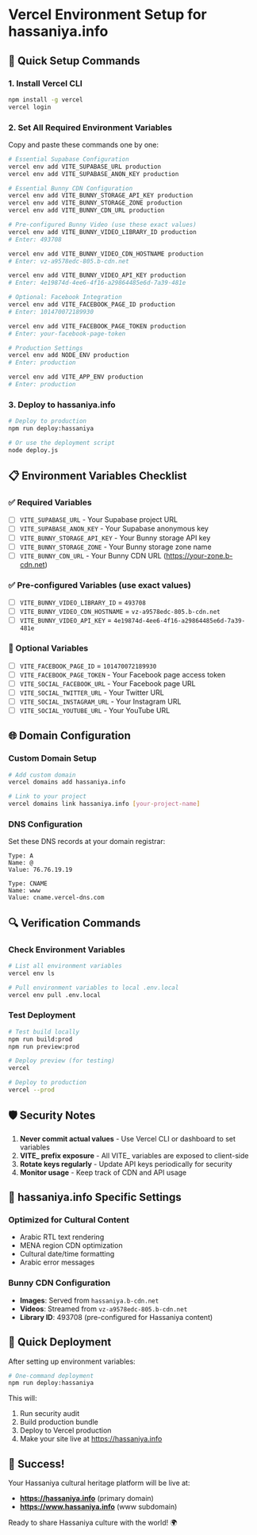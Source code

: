 # Vercel Environment Setup for hassaniya.info

## 🚀 Quick Setup Commands

### 1. Install Vercel CLI
```bash
npm install -g vercel
vercel login
```

### 2. Set All Required Environment Variables
Copy and paste these commands one by one:

```bash
# Essential Supabase Configuration
vercel env add VITE_SUPABASE_URL production
vercel env add VITE_SUPABASE_ANON_KEY production

# Essential Bunny CDN Configuration  
vercel env add VITE_BUNNY_STORAGE_API_KEY production
vercel env add VITE_BUNNY_STORAGE_ZONE production
vercel env add VITE_BUNNY_CDN_URL production

# Pre-configured Bunny Video (use these exact values)
vercel env add VITE_BUNNY_VIDEO_LIBRARY_ID production
# Enter: 493708

vercel env add VITE_BUNNY_VIDEO_CDN_HOSTNAME production  
# Enter: vz-a9578edc-805.b-cdn.net

vercel env add VITE_BUNNY_VIDEO_API_KEY production
# Enter: 4e19874d-4ee6-4f16-a29864485e6d-7a39-481e

# Optional: Facebook Integration
vercel env add VITE_FACEBOOK_PAGE_ID production
# Enter: 101470072189930

vercel env add VITE_FACEBOOK_PAGE_TOKEN production
# Enter: your-facebook-page-token

# Production Settings
vercel env add NODE_ENV production
# Enter: production

vercel env add VITE_APP_ENV production  
# Enter: production
```

### 3. Deploy to hassaniya.info
```bash
# Deploy to production
npm run deploy:hassaniya

# Or use the deployment script
node deploy.js
```

## 📋 Environment Variables Checklist

### ✅ Required Variables
- [ ] `VITE_SUPABASE_URL` - Your Supabase project URL
- [ ] `VITE_SUPABASE_ANON_KEY` - Your Supabase anonymous key
- [ ] `VITE_BUNNY_STORAGE_API_KEY` - Your Bunny storage API key
- [ ] `VITE_BUNNY_STORAGE_ZONE` - Your Bunny storage zone name
- [ ] `VITE_BUNNY_CDN_URL` - Your Bunny CDN URL (https://your-zone.b-cdn.net)

### ✅ Pre-configured Variables (use exact values)
- [ ] `VITE_BUNNY_VIDEO_LIBRARY_ID` = `493708`
- [ ] `VITE_BUNNY_VIDEO_CDN_HOSTNAME` = `vz-a9578edc-805.b-cdn.net`
- [ ] `VITE_BUNNY_VIDEO_API_KEY` = `4e19874d-4ee6-4f16-a29864485e6d-7a39-481e`

### 🔧 Optional Variables
- [ ] `VITE_FACEBOOK_PAGE_ID` = `101470072189930`
- [ ] `VITE_FACEBOOK_PAGE_TOKEN` - Your Facebook page access token
- [ ] `VITE_SOCIAL_FACEBOOK_URL` - Your Facebook page URL
- [ ] `VITE_SOCIAL_TWITTER_URL` - Your Twitter URL
- [ ] `VITE_SOCIAL_INSTAGRAM_URL` - Your Instagram URL
- [ ] `VITE_SOCIAL_YOUTUBE_URL` - Your YouTube URL

## 🌐 Domain Configuration

### Custom Domain Setup
```bash
# Add custom domain
vercel domains add hassaniya.info

# Link to your project
vercel domains link hassaniya.info [your-project-name]
```

### DNS Configuration
Set these DNS records at your domain registrar:

```
Type: A
Name: @
Value: 76.76.19.19

Type: CNAME  
Name: www
Value: cname.vercel-dns.com
```

## 🔍 Verification Commands

### Check Environment Variables
```bash
# List all environment variables
vercel env ls

# Pull environment variables to local .env.local
vercel env pull .env.local
```

### Test Deployment
```bash
# Test build locally
npm run build:prod
npm run preview:prod

# Deploy preview (for testing)
vercel

# Deploy to production
vercel --prod
```

## 🛡️ Security Notes

1. **Never commit actual values** - Use Vercel CLI or dashboard to set variables
2. **VITE_ prefix exposure** - All VITE_ variables are exposed to client-side
3. **Rotate keys regularly** - Update API keys periodically for security
4. **Monitor usage** - Keep track of CDN and API usage

## 🎯 hassaniya.info Specific Settings

### Optimized for Cultural Content
- Arabic RTL text rendering
- MENA region CDN optimization  
- Cultural date/time formatting
- Arabic error messages

### Bunny CDN Configuration
- **Images**: Served from `hassaniya.b-cdn.net`
- **Videos**: Streamed from `vz-a9578edc-805.b-cdn.net`
- **Library ID**: 493708 (pre-configured for Hassaniya content)

## 🚀 Quick Deployment

After setting up environment variables:

```bash
# One-command deployment
npm run deploy:hassaniya
```

This will:
1. Run security audit
2. Build production bundle
3. Deploy to Vercel production
4. Make your site live at https://hassaniya.info

## 🎉 Success!

Your Hassaniya cultural heritage platform will be live at:
- **https://hassaniya.info** (primary domain)
- **https://www.hassaniya.info** (www subdomain)

Ready to share Hassaniya culture with the world! 🌍
